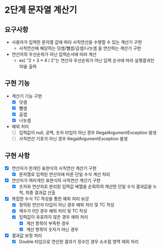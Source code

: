 2단계 문자열 계산기
===

## 요구사항
* 사용자가 입력한 문자열 값에 따라 사칙연산을 수행할 수 있는 계산기 구현
  * 사칙연산에 해당하는 덧셈/뺄셈/곱셈/나눗셈 을 연산하는 계산기 구현
* 연산자의 우선순위가 아닌 입력순서에 따라 계산
  * ex) "2 + 3 * 4 / 2"는 연산자 우선순위가 아닌 입력 순서에 따라 실행결과인 10을 출력

## 구현 기능
* 계산기 기능 구현
  * [x] 덧셈
  * [x] 뺄셈
  * [x] 곱셉
  * [x] 나눗셈
* 예외 처리
  * [ ] 입력값이 null, 공백, 숫자 타입이 아닌 경우 IllegalArgumentException 발생
  * [ ] 사칙연산 기호가 아닌 경우 IllegalArgumentException 발생

## 구현 사항
* [x] 연산자가 한개인 표현식의 사칙연산 계산기 구현
  * [x] 문자열로 입력된 연산자에 따른 단일 수식 계산 처리
* [x] 연산자가 여러개인 표현식의 사칙연산 계산기 구현
  * [x] 숫자와 연산자로 분리된 입력값 배열을 순회하여 계산한 단일 수식 결과값을 누적, 최종 결과값 산출 
* [x] 복잡한 수식 TC 작성을 통한 예외 처리 보강
  * [x] 정의된 연산자 타입이 아닌 경우 예외 처리 및 TC 작성
  * [x] 제수가 0인 경우 예외 처리 및 TC 작성
  * [x] 입력값이 유효하지 않은 경우 예외 처리
    * [x] 계산 항목이 부족한 경우
    * [x] 계산 항목이 숫자가 아닌 경우
* [x] 결과값 보정 처리
  * [x] Double 타입으로 연산한 결과가 정수인 경우 소수점 영역 제외 처리
